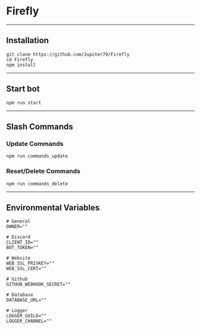 # Firefly
---
## Installation

```
git clone https://github.com/Jupiter79/Firefly
cd Firefly
npm install
```

---
## Start bot

```
npm run start
```

---
## Slash Commands

### Update Commands
```
npm run commands_update
```

### Reset/Delete Commands
```
npm run commands_delete
```

---
## Environmental Variables

```
# General
OWNER=""

# Discord
CLIENT_ID=""
BOT_TOKEN=""

# Website
WEB_SSL_PRIVKEY=""
WEB_SSL_CERT=""

# Github
GITHUB_WEBHOOK_SECRET=""

# Database
DATABASE_URL=""

# Logger
LOGGER_GUILD=""
LOGGER_CHANNEL=""
```
